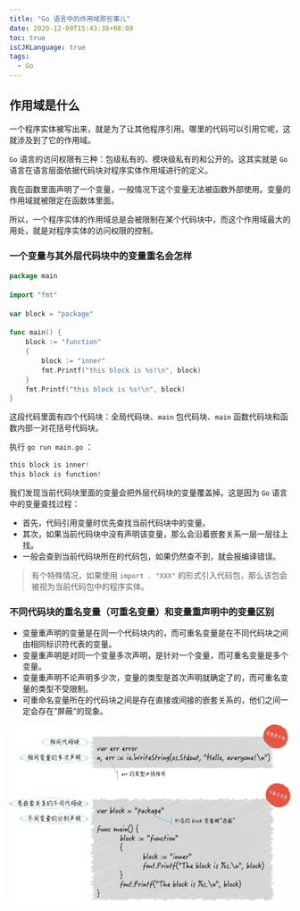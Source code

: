 ```yaml
---
title: "Go 语言中的作用域那些事儿"
date: 2020-12-09T15:43:38+08:00
toc: true
isCJKLanguage: true
tags: 
  - Go
---
```


## 作用域是什么

一个程序实体被写出来，就是为了让其他程序引用。哪里的代码可以引用它呢，这就涉及到了它的作用域。

`Go` 语言的访问权限有三种：包级私有的、模块级私有的和公开的。这其实就是 `Go` 语言在语言层面依据代码块对程序实体作用域进行的定义。

我在函数里面声明了一个变量，一般情况下这个变量无法被函数外部使用。变量的作用域就被限定在函数体里面。

所以，一个程序实体的作用域总是会被限制在某个代码块中，而这个作用域最大的用处，就是对程序实体的访问权限的控制。

### 一个变量与其外层代码块中的变量重名会怎样

```go
package main

import "fmt"

var block = "package"

func main() {
	block := "function"
	{
		block := "inner"
		fmt.Printf("this block is %s!\n", block)
	}
	fmt.Printf("this block is %s!\n", block)
}
```

这段代码里面有四个代码块：全局代码块、`main` 包代码块、`main` 函数代码块和函数内部一对花括号代码块。

执行 `go run main.go` ：

```go
this block is inner!
this block is function!
```

我们发现当前代码块里面的变量会把外层代码块的变量覆盖掉。这是因为 `Go` 语言中的变量查找过程：

- 首先，代码引用变量时优先查找当前代码块中的变量。
- 其次，如果当前代码块中没有声明该变量，那么会沿着嵌套关系一层一层往上找。
- 一般会查到当前代码块所在的代码包，如果仍然查不到，就会报编译错误。

> 有个特殊情况，如果使用 `import . "XXX"` 的形式引入代码包，那么该包会被视为当前代码包中的程序实体。

### 不同代码块的重名变量（可重名变量）和变量重声明中的变量区别

- 变量重声明的变量是在同一个代码块内的，而可重名变量是在不同代码块之间由相同标识符代表的变量。
- 变量重声明是对同一个变量多次声明，是针对一个变量，而可重名变量是多个变量。
- 变量重声明不论声明多少次，变量的类型是首次声明就确定了的，而可重名变量的类型不受限制。
- 可重命名变量所在的代码块之间是存在直接或间接的嵌套关系的，他们之间一定会存在”屏蔽“的现象。

![](./image/5e68210d5639f9e42738f21bd9eb1e89.png)


